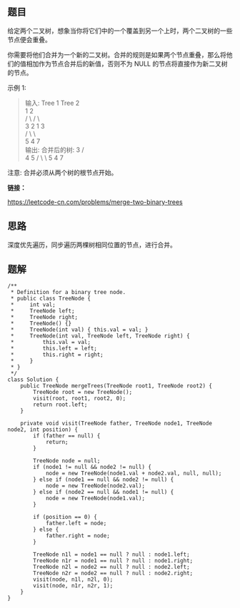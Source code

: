 ## 题目

给定两个二叉树，想象当你将它们中的一个覆盖到另一个上时，两个二叉树的一些节点便会重叠。

你需要将他们合并为一个新的二叉树。合并的规则是如果两个节点重叠，那么将他们的值相加作为节点合并后的新值，否则不为 NULL 的节点将直接作为新二叉树的节点。

示例 1:

> 输入: 
> 	Tree 1                     Tree 2                  
>           1                         2                             
>          / \                       / \                            
>         3   2                     1   3                        
>        /                           \   \                      
>       5                             4   7                  
> 输出: 
> 合并后的树:
> 	     3
> 	    / \
> 	   4   5
> 	  / \   \ 
> 	 5   4   7

注意: 合并必须从两个树的根节点开始。

**链接：**

https://leetcode-cn.com/problems/merge-two-binary-trees

## 思路

深度优先遍历，同步遍历两棵树相同位置的节点，进行合并。

## 题解


    /**
     * Definition for a binary tree node.
     * public class TreeNode {
     *     int val;
     *     TreeNode left;
     *     TreeNode right;
     *     TreeNode() {}
     *     TreeNode(int val) { this.val = val; }
     *     TreeNode(int val, TreeNode left, TreeNode right) {
     *         this.val = val;
     *         this.left = left;
     *         this.right = right;
     *     }
     * }
     */
    class Solution {
        public TreeNode mergeTrees(TreeNode root1, TreeNode root2) {
            TreeNode root = new TreeNode();
            visit(root, root1, root2, 0);
            return root.left;
        }
    
        private void visit(TreeNode father, TreeNode node1, TreeNode node2, int position) {
            if (father == null) {
                return;
            }
    
            TreeNode node = null;
            if (node1 != null && node2 != null) {
                node = new TreeNode(node1.val + node2.val, null, null);
            } else if (node1 == null && node2 != null) {
                node = new TreeNode(node2.val);
            } else if (node2 == null && node1 != null) {
                node = new TreeNode(node1.val);
            }
    
            if (position == 0) {
                father.left = node;
            } else {
                father.right = node;
            }
    
            TreeNode n1l = node1 == null ? null : node1.left;
            TreeNode n1r = node1 == null ? null : node1.right;
            TreeNode n2l = node2 == null ? null : node2.left;
            TreeNode n2r = node2 == null ? null : node2.right;
            visit(node, n1l, n2l, 0);
            visit(node, n1r, n2r, 1);
        }
    }